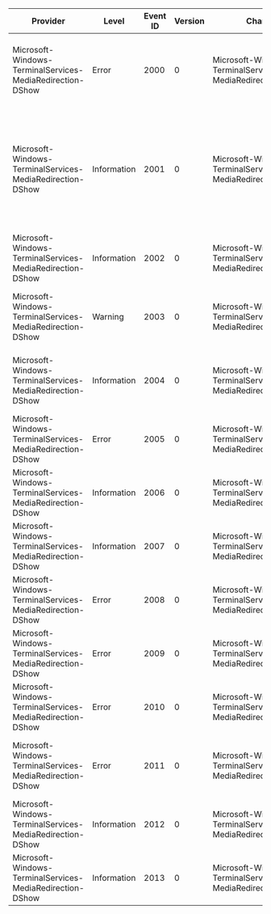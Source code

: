 Provider                                                   |  Level        |  Event ID  |  Version  |  Channel                                                       |  Task            |  Opcode  |  Keyword  |  Message
-----------------------------------------------------------|---------------|------------|-----------|----------------------------------------------------------------|------------------|----------|-----------|----------------------------------------------------------------------------------------------------------------------------------------------------------------------------------------------------------
Microsoft-Windows-TerminalServices-MediaRedirection-DShow  |  Error        |  2000      |  0        |  Microsoft-Windows-TerminalServices-MediaRedirection/Analytic  |  Settings Check  |          |           |  Audio and video playback redirection cannot occur: Client version is too low.	Server version: {UInt32_1}.	Client version: {UInt32_2}.
Microsoft-Windows-TerminalServices-MediaRedirection-DShow  |  Information  |  2001      |  0        |  Microsoft-Windows-TerminalServices-MediaRedirection/Analytic  |  Settings Check  |          |           |  Server version: {UInt32_1}.Client version: {UInt32_2}.Server supported platforms: {UInt32_3}.Client supported platforms: {UInt32_4}.For platforms; the value is a bitmask where MF=0x01; and DShow=0x02.
Microsoft-Windows-TerminalServices-MediaRedirection-DShow  |  Information  |  2002      |  0        |  Microsoft-Windows-TerminalServices-MediaRedirection/Analytic  |  Format Check    |          |           |  Client supports format.	Major Type:		{String1}		{Guid1}.	Sub-Type:		{String2}		{Guid2}.
Microsoft-Windows-TerminalServices-MediaRedirection-DShow  |  Warning      |  2003      |  0        |  Microsoft-Windows-TerminalServices-MediaRedirection/Analytic  |  Format Check    |          |           |  Client does not support format.	Major Type:		{String1}		{Guid1}.	Sub-Type:		{String2}		{Guid2}.
Microsoft-Windows-TerminalServices-MediaRedirection-DShow  |  Information  |  2004      |  0        |  Microsoft-Windows-TerminalServices-MediaRedirection/Analytic  |  Stream Setup    |          |           |  Set format for stream (ID = {UInt32_1}).	Major Type:		{String1}		{Guid1}.	Sub-Type:		{String2}		{Guid2}.
Microsoft-Windows-TerminalServices-MediaRedirection-DShow  |  Error        |  2005      |  0        |  Microsoft-Windows-TerminalServices-MediaRedirection/Analytic  |  Settings Check  |          |           |  Direct show application is being denied.	Process name: {StringParameter}.
Microsoft-Windows-TerminalServices-MediaRedirection-DShow  |  Information  |  2006      |  0        |  Microsoft-Windows-TerminalServices-MediaRedirection/Analytic  |  Settings Check  |          |           |  Direct show application is being allowed.	Process name: {StringParameter}.
Microsoft-Windows-TerminalServices-MediaRedirection-DShow  |  Information  |  2007      |  0        |  Microsoft-Windows-TerminalServices-MediaRedirection/Analytic  |  Settings Check  |          |           |  Audio and video playback redirection is allowed by both client and server settings.
Microsoft-Windows-TerminalServices-MediaRedirection-DShow  |  Error        |  2008      |  0        |  Microsoft-Windows-TerminalServices-MediaRedirection/Analytic  |  Settings Check  |          |           |  Audio and video playback redirection has been disabled because of licensing.
Microsoft-Windows-TerminalServices-MediaRedirection-DShow  |  Error        |  2009      |  0        |  Microsoft-Windows-TerminalServices-MediaRedirection/Analytic  |  Settings Check  |          |           |  Audio and video playback redirection has been disabled by group policy.
Microsoft-Windows-TerminalServices-MediaRedirection-DShow  |  Error        |  2010      |  0        |  Microsoft-Windows-TerminalServices-MediaRedirection/Analytic  |  Settings Check  |          |           |  Audio and video playback redirection has been disabled by client settings.
Microsoft-Windows-TerminalServices-MediaRedirection-DShow  |  Error        |  2011      |  0        |  Microsoft-Windows-TerminalServices-MediaRedirection/Analytic  |  Settings Check  |          |           |  Audio and video playback redirection has been disabled.	Reason: {StringParameter} ({UInt32Parameter}).
Microsoft-Windows-TerminalServices-MediaRedirection-DShow  |  Information  |  2012      |  0        |  Microsoft-Windows-TerminalServices-MediaRedirection/Analytic  |  Settings Check  |          |           |  Desktop Window Manager is enabled.
Microsoft-Windows-TerminalServices-MediaRedirection-DShow  |  Information  |  2013      |  0        |  Microsoft-Windows-TerminalServices-MediaRedirection/Analytic  |  Settings Check  |          |           |  Desktop Window Manager is disabled.